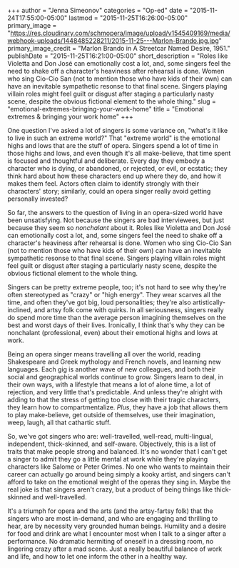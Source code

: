 +++
author = "Jenna Simeonov"
categories = "Op-ed"
date = "2015-11-24T17:55:00-05:00"
lastmod = "2015-11-25T16:26:00-05:00"
primary_image = "https://res.cloudinary.com/schmopera/image/upload/v1545409169/media/webhook-uploads/1448485228211/2015-11-25---Marlon-Brando.jpg.jpg"
primary_image_credit = "Marlon Brando in A Streetcar Named Desire, 1951."
publishDate = "2015-11-25T16:21:00-05:00"
short_description = "Roles like Violetta and Don José can emotionally cost a lot, and, some singers feel the need to shake off a character&#039;s heaviness after rehearsal is done. Women who sing Cio-Cio San (not to mention those who have kids of their own) can have an inevitable sympathetic resonse to that final scene. Singers playing villain roles might feel guilt or disgust after staging a particularly nasty scene, despite the obvious fictional element to the whole thing."
slug = "emotional-extremes-bringing-your-work-home"
title = "Emotional extremes &amp; bringing your work home"
+++

One question I've asked a lot of singers is some variance on, "what's it like to live in such an extreme world?" That "extreme world" is the emotional highs and lows that are the stuff of opera. Singers spend a lot of time in those highs and lows, and even though it's all make-believe, that time spent is focused and thoughtful and deliberate. Every day they embody a character who is dying, or abandoned, or rejected, or evil, or ecstatic; they think hard about how these characters end up where they do, and how it makes them feel. Actors often claim to identify strongly with their characters' story; similarly, could an opera singer really avoid getting personally invested?

So far, the answers to the question of living in an opera-sized world have been unsatisfying. Not because the singers are bad interviewees, but just because they seem so *nonchalant* about it. Roles like Violetta and Don José can emotionally cost a lot, and, some singers feel the need to shake off a character's heaviness after rehearsal is done. Women who sing Cio-Cio San (not to mention those who have kids of their own) can have an inevitable sympathetic resonse to that final scene. Singers playing villain roles might feel guilt or disgust after staging a particularly nasty scene, despite the obvious fictional element to the whole thing.

Singers can be pretty extreme people, too; it's not hard to see why they're often stereotyped as "crazy" or "high energy". They wear scarves all the time, and often they've got big, loud personalities; they're also artistically-inclined, and artsy folk come with quirks. In all seriousness, singers really do spend more time than the average person imagining themselves on the best and worst days of their lives. Ironically, I think that's why they can be nonchalant (professional, even) about their emotional highs and lows at work.

Being an opera singer means travelling all over the world, reading Shakespeare and Greek mythology and French novels, and learning new languages. Each gig is another wave of new colleagues, and both their social and geographical worlds continue to grow. Singers learn to deal, in their own ways, with a lifestyle that means a lot of alone time, a lot of rejection, and very little that's predictable. And unless they're alright with adding to that the stress of getting too close with their tragic characters, they learn how to compartmentalize. *Plus*, they have a job that allows them to play make-believe, get outside of themselves, use their imagination, weep, laugh, all that cathartic stuff.

So, we've got singers who are: well-travelled, well-read, multi-lingual, independent, thick-skinned, and self-aware. Objectively, this is a list of traits that make people strong and balanced. It's no wonder that I can't get a singer to admit they go a little mental at work while they're playing characters like Salome or Peter Grimes. No one who wants to maintain their career can actually go around being simply a kooky artist, and singers can't afford to take on the emotional weight of the operas they sing in. Maybe the real joke is that singers aren't crazy, but a product of being things like thick-skinned and well-travelled. 

It's a triumph for opera and the arts (and the artsy-fartsy folk) that the singers who are most in-demand, and who are engaging and thrilling to hear, are by necessity very grounded human beings. Humility and a desire for food and drink are what I encounter most when I talk to a singer after a performance. No dramatic hermiting of oneself in a dressing room, no lingering crazy after a mad scene. Just a really beautiful balance of work and life, and how to let one inform the other in a healthy way.

